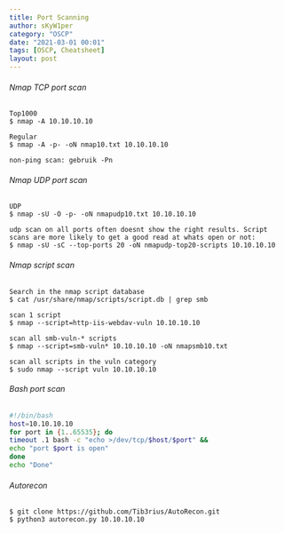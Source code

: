 ```yaml
---
title: Port Scanning
author: sKyW1per
category: "OSCP"
date: "2021-03-01 00:01"
tags: [OSCP, Cheatsheet]
layout: post
---
```


###### Nmap TCP port scan
```
Top1000
$ nmap -A 10.10.10.10

Regular
$ nmap -A -p- -oN nmap10.txt 10.10.10.10

non-ping scan: gebruik -Pn
```

###### Nmap UDP port scan
```
UDP
$ nmap -sU -O -p- -oN nmapudp10.txt 10.10.10.10

udp scan on all ports often doesnt show the right results. Script scans are more likely to get a good read at whats open or not:
$ nmap -sU -sC --top-ports 20 -oN nmapudp-top20-scripts 10.10.10.10
```

###### Nmap script scan
```
Search in the nmap script database
$ cat /usr/share/nmap/scripts/script.db | grep smb

scan 1 script
$ nmap --script=http-iis-webdav-vuln 10.10.10.10

scan all smb-vuln-* scripts
$ nmap --script=smb-vuln* 10.10.10.10 -oN nmapsmb10.txt

scan all scripts in the vuln category
$ sudo nmap --script vuln 10.10.10.10
```


###### Bash port scan
```sh
#!/bin/bash
host=10.10.10.10
for port in {1..65535}; do
timeout .1 bash -c "echo >/dev/tcp/$host/$port" &&
echo "port $port is open"
done
echo "Done"  
```

###### Autorecon
```
$ git clone https://github.com/Tib3rius/AutoRecon.git
$ python3 autorecon.py 10.10.10.10
```
